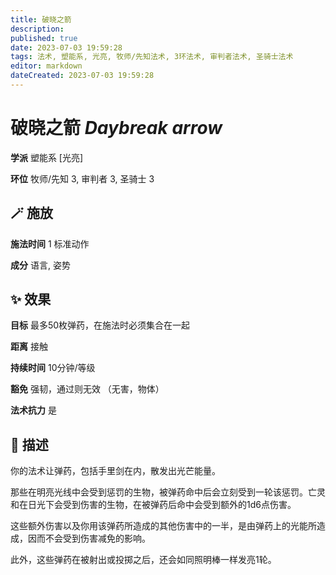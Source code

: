```yaml
---
title: 破晓之箭
description: 
published: true
date: 2023-07-03 19:59:28
tags: 法术, 塑能系, 光亮, 牧师/先知法术, 3环法术, 审判者法术, 圣骑士法术
editor: markdown
dateCreated: 2023-07-03 19:59:28
---
```


# **破晓之箭** *Daybreak arrow*

**学派** 塑能系 \[光亮\] 

**环位** 牧师/先知 3, 审判者 3, 圣骑士 3

## 🪄 施放

**施法时间** 1 标准动作

**成分** 语言, 姿势

## ✨ 效果 

**目标** 最多50枚弹药，在施法时必须集合在一起 

**距离** 接触  

**持续时间** 10分钟/等级 

**豁免** 强韧，通过则无效 （无害，物体）

**法术抗力** 是

## 📖 描述

你的法术让弹药，包括手里剑在内，散发出光芒能量。

那些在明亮光线中会受到惩罚的生物，被弹药命中后会立刻受到一轮该惩罚。亡灵和在日光下会受到伤害的生物，在被弹药后命中会受到额外的1d6点伤害。

这些额外伤害以及你用该弹药所造成的其他伤害中的一半，是由弹药上的光能所造成，因而不会受到伤害减免的影响。

此外，这些弹药在被射出或投掷之后，还会如同照明棒一样发亮1轮。
    